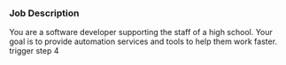 ### Job Description

You are a software developer supporting the staff of a high school.
Your goal is to provide automation services and tools to help them work faster.
trigger step 4